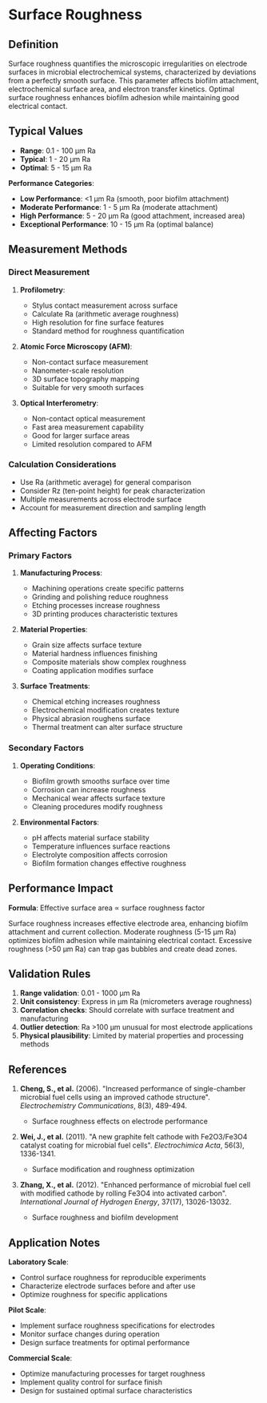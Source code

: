 <!--
Parameter ID: surface_roughness
Category: materials
Generated: 2025-01-16T12:17:00.000Z
-->

# Surface Roughness

## Definition

Surface roughness quantifies the microscopic irregularities on electrode
surfaces in microbial electrochemical systems, characterized by deviations from
a perfectly smooth surface. This parameter affects biofilm attachment,
electrochemical surface area, and electron transfer kinetics. Optimal surface
roughness enhances biofilm adhesion while maintaining good electrical contact.

## Typical Values

- **Range**: 0.1 - 100 μm Ra
- **Typical**: 1 - 20 μm Ra
- **Optimal**: 5 - 15 μm Ra

**Performance Categories**:

- **Low Performance**: <1 μm Ra (smooth, poor biofilm attachment)
- **Moderate Performance**: 1 - 5 μm Ra (moderate attachment)
- **High Performance**: 5 - 20 μm Ra (good attachment, increased area)
- **Exceptional Performance**: 10 - 15 μm Ra (optimal balance)

## Measurement Methods

### Direct Measurement

1. **Profilometry**:
   - Stylus contact measurement across surface
   - Calculate Ra (arithmetic average roughness)
   - High resolution for fine surface features
   - Standard method for roughness quantification

2. **Atomic Force Microscopy (AFM)**:
   - Non-contact surface measurement
   - Nanometer-scale resolution
   - 3D surface topography mapping
   - Suitable for very smooth surfaces

3. **Optical Interferometry**:
   - Non-contact optical measurement
   - Fast area measurement capability
   - Good for larger surface areas
   - Limited resolution compared to AFM

### Calculation Considerations

- Use Ra (arithmetic average) for general comparison
- Consider Rz (ten-point height) for peak characterization
- Multiple measurements across electrode surface
- Account for measurement direction and sampling length

## Affecting Factors

### Primary Factors

1. **Manufacturing Process**:
   - Machining operations create specific patterns
   - Grinding and polishing reduce roughness
   - Etching processes increase roughness
   - 3D printing produces characteristic textures

2. **Material Properties**:
   - Grain size affects surface texture
   - Material hardness influences finishing
   - Composite materials show complex roughness
   - Coating application modifies surface

3. **Surface Treatments**:
   - Chemical etching increases roughness
   - Electrochemical modification creates texture
   - Physical abrasion roughens surface
   - Thermal treatment can alter surface structure

### Secondary Factors

1. **Operating Conditions**:
   - Biofilm growth smooths surface over time
   - Corrosion can increase roughness
   - Mechanical wear affects surface texture
   - Cleaning procedures modify roughness

2. **Environmental Factors**:
   - pH affects material surface stability
   - Temperature influences surface reactions
   - Electrolyte composition affects corrosion
   - Biofilm formation changes effective roughness

## Performance Impact

**Formula**: Effective surface area ∝ surface roughness factor

Surface roughness increases effective electrode area, enhancing biofilm
attachment and current collection. Moderate roughness (5-15 μm Ra) optimizes
biofilm adhesion while maintaining electrical contact. Excessive roughness (>50
μm Ra) can trap gas bubbles and create dead zones.

## Validation Rules

1. **Range validation**: 0.01 - 1000 μm Ra
2. **Unit consistency**: Express in μm Ra (micrometers average roughness)
3. **Correlation checks**: Should correlate with surface treatment and
   manufacturing
4. **Outlier detection**: Ra >100 μm unusual for most electrode applications
5. **Physical plausibility**: Limited by material properties and processing
   methods

## References

1. **Cheng, S., et al.** (2006). "Increased performance of single-chamber
   microbial fuel cells using an improved cathode structure". _Electrochemistry
   Communications_, 8(3), 489-494.
   - Surface roughness effects on electrode performance

2. **Wei, J., et al.** (2011). "A new graphite felt cathode with Fe2O3/Fe3O4
   catalyst coating for microbial fuel cells". _Electrochimica Acta_, 56(3),
   1336-1341.
   - Surface modification and roughness optimization

3. **Zhang, X., et al.** (2012). "Enhanced performance of microbial fuel cell
   with modified cathode by rolling Fe3O4 into activated carbon". _International
   Journal of Hydrogen Energy_, 37(17), 13026-13032.
   - Surface roughness and biofilm development

## Application Notes

**Laboratory Scale**:

- Control surface roughness for reproducible experiments
- Characterize electrode surfaces before and after use
- Optimize roughness for specific applications

**Pilot Scale**:

- Implement surface roughness specifications for electrodes
- Monitor surface changes during operation
- Design surface treatments for optimal performance

**Commercial Scale**:

- Optimize manufacturing processes for target roughness
- Implement quality control for surface finish
- Design for sustained optimal surface characteristics
